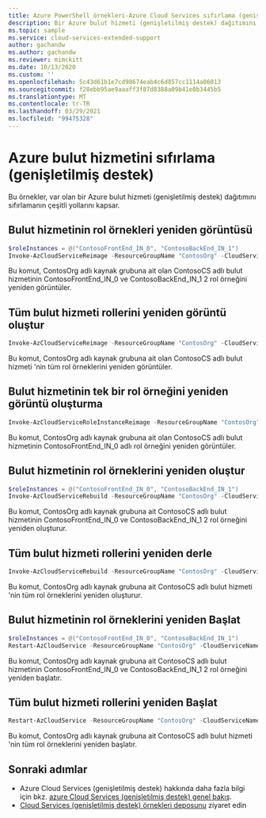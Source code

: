 ```yaml
---
title: Azure PowerShell örnekleri-Azure Cloud Services sıfırlama (genişletilmiş destek)
description: Bir Azure bulut hizmeti (genişletilmiş destek) dağıtımını sıfırlamaya yönelik örnek betikler
ms.topic: sample
ms.service: cloud-services-extended-support
author: gachandw
ms.author: gachandw
ms.reviewer: mimckitt
ms.date: 10/13/2020
ms.custom: ''
ms.openlocfilehash: 5c43d61b1e7cd98674eab4c6d857cc1114a06013
ms.sourcegitcommit: f28ebb95ae9aaaff3f87d8388a09b41e0b3445b5
ms.translationtype: MT
ms.contentlocale: tr-TR
ms.lasthandoff: 03/29/2021
ms.locfileid: "99475328"
---
```

# <a name="reset-an-azure-cloud-service-extended-support"></a>Azure bulut hizmetini sıfırlama (genişletilmiş destek) 
Bu örnekler, var olan bir Azure bulut hizmeti (genişletilmiş destek) dağıtımını sıfırlamanın çeşitli yollarını kapsar.

## <a name="reimage-role-instances-of-cloud-service"></a>Bulut hizmetinin rol örnekleri yeniden görüntüsü
```powershell
$roleInstances = @("ContosoFrontEnd_IN_0", "ContosoBackEnd_IN_1")
Invoke-AzCloudServiceReimage -ResourceGroupName "ContosOrg" -CloudServiceName "ContosoCS" -RoleInstance $roleInstances
```
Bu komut, ContosOrg adlı kaynak grubuna ait olan ContosoCS adlı bulut hizmetinin ContosoFrontEnd_IN_0 ve ContosoBackEnd_IN_1 2 rol örneğini yeniden görüntüler.

## <a name="reimage-all-roles-of-cloud-service"></a>Tüm bulut hizmeti rollerini yeniden görüntü oluştur
```powershell
Invoke-AzCloudServiceReimage -ResourceGroupName "ContosOrg" -CloudServiceName "ContosoCS" -RoleInstance "*"
```
Bu komut, ContosOrg adlı kaynak grubuna ait olan ContosoCS adlı bulut hizmeti 'nin tüm rol örneklerini yeniden görüntüler.

## <a name="reimage-a-single-role-instance-of-a-cloud-service"></a>Bulut hizmetinin tek bir rol örneğini yeniden görüntü oluşturma
```powershell
Invoke-AzCloudServiceRoleInstanceReimage -ResourceGroupName "ContosOrg" -CloudServiceName "ContosoCS" -RoleInstanceName "ContosoFrontEnd_IN_0"
```
Bu komut, ContosOrg adlı kaynak grubuna ait olan ContosoCS adlı bulut hizmetinin ContosoFrontEnd_IN_0 adlı rol örneğini yeniden görüntüler.

## <a name="rebuild-role-instances-of-cloud-service"></a>Bulut hizmetinin rol örneklerini yeniden oluştur
```powershell
$roleInstances = @("ContosoFrontEnd_IN_0", "ContosoBackEnd_IN_1")
Invoke-AzCloudServiceRebuild -ResourceGroupName "ContosOrg" -CloudServiceName "ContosoCS" -RoleInstance $roleInstances
```
Bu komut, ContosOrg adlı kaynak grubuna ait ContosoCS adlı bulut hizmetinin ContosoFrontEnd_IN_0 ve ContosoBackEnd_IN_1 2 rol örneğini yeniden oluşturur.

## <a name="rebuild-all-roles-of-cloud-service"></a>Tüm bulut hizmeti rollerini yeniden derle
```powershell
Invoke-AzCloudServiceRebuild -ResourceGroupName "ContosOrg" -CloudServiceName "ContosoCS" -RoleInstance "*"
```
Bu komut, ContosOrg adlı kaynak grubuna ait ContosoCS adlı bulut hizmeti 'nin tüm rol örneklerini yeniden oluşturur.

## <a name="restart-role-instances-of-cloud-service"></a>Bulut hizmetinin rol örneklerini yeniden Başlat
```powershell
$roleInstances = @("ContosoFrontEnd_IN_0", "ContosoBackEnd_IN_1")
Restart-AzCloudService -ResourceGroupName "ContosOrg" -CloudServiceName "ContosoCS" -RoleInstance $roleInstances
```
Bu komut, ContosOrg adlı kaynak grubuna ait ContosoCS adlı bulut hizmetinin ContosoFrontEnd_IN_0 ve ContosoBackEnd_IN_1 2 rol örneğini yeniden başlatır.

## <a name="restart-all-roles-of-cloud-service"></a>Tüm bulut hizmeti rollerini yeniden Başlat
```powershell
Restart-AzCloudService -ResourceGroupName "ContosOrg" -CloudServiceName "ContosoCS" -RoleInstance "*"
```
Bu komut, ContosOrg adlı kaynak grubuna ait ContosoCS adlı bulut hizmeti 'nin tüm rol örneklerini yeniden başlatır.

## <a name="next-steps"></a>Sonraki adımlar

- Azure Cloud Services (genişletilmiş destek) hakkında daha fazla bilgi için bkz. [azure Cloud Services (genişletilmiş destek) genel bakış](overview.md).
- [Cloud Services (genişletilmiş destek) örnekleri deposunu](https://github.com/Azure-Samples/cloud-services-extended-support) ziyaret edin
